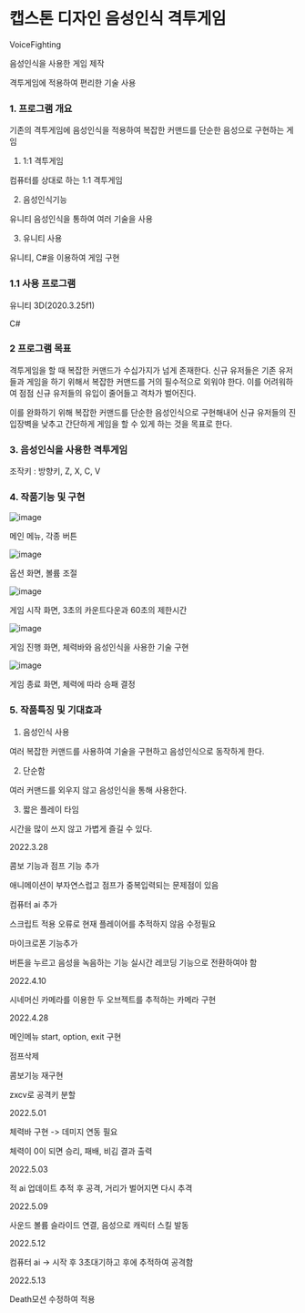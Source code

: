 # 캡스톤 디자인 음성인식 격투게임

VoiceFighting

음성인식을 사용한 게임 제작

격투게임에 적용하여 편리한 기술 사용

### 1. 프로그램 개요

기존의 격투게임에 음성인식을 적용하여 복잡한 커맨드를 단순한 음성으로 구현하는 게임

1. 1:1 격투게임

컴퓨터를 상대로 하는 1:1 격투게임

2. 음성인식기능

유니티 음성인식을 통하여 여러 기술을 사용

3. 유니티 사용

유니티, C#을 이용하여 게임 구현

### 1.1 사용 프로그램
유니티 3D(2020.3.25f1)

C#

### 2 프로그램 목표
격투게임을 할 때 복잡한 커맨드가 수십가지가 넘게 존재한다. 신규 유저들은 기존 유저들과 게임을 하기 위해서
복잡한 커맨드를 거의 필수적으로 외워야 한다. 이를 어려워하여 점점 신규 유저들의 유입이 줄어들고
격차가 벌어진다.

이를 완화하기 위해 복잡한 커맨드를 단순한 음성인식으로 구현해내어
신규 유저들의 진입장벽을 낮추고 간단하게 게임을 할 수 있게 하는 것을 목표로 한다.

### 3. 음성인식을 사용한 격투게임

조작키 : 방향키, Z, X, C, V


### 4. 작품기능 및 구현

![image](https://user-images.githubusercontent.com/35729343/169682880-d9b9c47d-4a1e-4568-90a8-194a1552085d.png)

메인 메뉴, 각종 버튼

![image](https://user-images.githubusercontent.com/35729343/169682894-ce78479a-a841-462a-a35c-70d4955a01e1.png)

옵션 화면, 볼륨 조절

![image](https://user-images.githubusercontent.com/35729343/169682909-1e70849f-82bb-4a1c-bcb0-61837ae96c28.png)

게임 시작 화면, 3초의 카운트다운과 60초의 제한시간

![image](https://user-images.githubusercontent.com/35729343/169682918-56514ccd-1039-4bb9-b875-b76911b5bacd.png)

게임 진행 화면, 체력바와 음성인식을 사용한 기술 구현

![image](https://user-images.githubusercontent.com/35729343/169682936-b7b18c0c-7f07-4e8b-aca2-896a26679d62.png)

게임 종료 화면, 체력에 따라 승패 결정

### 5. 작품특징 및 기대효과

1. 음성인식 사용

여러 복잡한 커맨드를 사용하여 기술을 구현하고 음성인식으로 동작하게 한다.

2. 단순함

여러 커맨드를 외우지 않고 음성인식을 통해 사용한다.

3. 짧은 플레이 타임

시간을 많이 쓰지 않고 가볍게 즐길 수 있다.

2022.3.28

콤보 기능과 점프 기능 추가

애니메이션이 부자연스럽고 점프가 중복입력되는 문제점이 있음

컴퓨터 ai 추가

스크립트 적용 오류로 현재 플레이어를 추적하지 않음 수정필요

마이크로폰 기능추가

버튼을 누르고 음성을 녹음하는 기능
실시간 레코딩 기능으로 전환하여야 함

2022.4.10

시네머신 카메라를 이용한 두 오브젝트를 추적하는 카메라 구현

2022.4.28

메인메뉴 start, option, exit 구현

점프삭제

콤보기능 재구현

zxcv로 공격키 분할

2022.5.01

체력바 구현 -> 데미지 연동 필요

체력이 0이 되면 승리, 패배, 비김 결과 출력

2022.5.03

적 ai 업데이트
추적 후 공격, 거리가 벌어지면 다시 추격

2022.5.09

사운드 볼륨 슬라이드 연결, 음성으로 캐릭터 스킬 발동

2022.5.12

컴퓨터 ai -> 시작 후 3초대기하고 후에 추적하여 공격함

2022.5.13

Death모션 수정하여 적용
